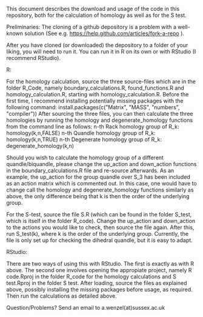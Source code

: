 This document describes the download and usage of the code in this repository, both for the calculation of homology as well as for the S test.

Preliminaries:
The cloning of a github depository is a problem with a well-known solution (See e.g. https://help.github.com/articles/fork-a-repo ).

After you have cloned (or downloaded) the depository to a folder of your liking, you will need to run it. You can run it in R on its own or with RStudio (I recommend RStudio).

R:

For the homology calculation, source the three source-files which are in the folder R_Code, namely boundary_calculations.R, found_functions.R and homology_calculation.R, starting with homology_calculation.R. Before the first time, I recommend installing potentially missing packages with the following command:
install.packages(c("Matrix", "MASS", "numbers", "compiler"))
After sourcing the three files, you can then calculate the three homologies by running the homology and degenerate_homology functions from the command line as follows:
n-th Rack homology group of R_k: homology(k,n,FALSE)
n-th Quandle homology group of R_k: homology(k,n,TRUE)
n-th Degenerate homology group of R_k: degenerate_homology(k,n)

Should you wish to calculate the homology group of a different quandle/biquandle, please change the up_action and down_action functions in the boundary_calculations.R file and re-source afterwards. As an example, the up_action for the group quandle over S_3 has been included as an action matrix which is commented out. In this case, one would have to change call the homology and degenerate_homology functions similarly as above, the only difference being that k is then the order of the underlying group.

For the S-test, source the file S.R (which can be found in the folder S_test, which is itself in the folder R_code). Change the up_action and down_action to the actions you would like to check, then source the file again. After this, run 
S_test(k), where k is the order of the underlying group. Currently, the file is only set up for checking the dihedral quandle, but it is easy to adapt.

RStudio:

There are two ways of using this with RStudio. The first is exactly as with R above. The second one involves opening the appropiate project, namely R code.Rproj in the folder R_code for the homology calculations and S test.Rproj in the folder S test. After loading, source the files as explained above, possibly installing the missing packages before usage, as required. Then run the calculations as detailed above.


Question/Problems?
Send an email to a.wenzel(at)sussex.ac.uk
